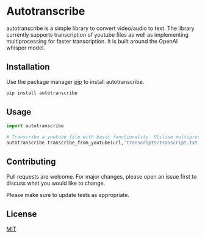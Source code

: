 # Autotranscribe

autotranscribe is a simple library to convert video/audio to text. The library currently supports transcription of youtube files as well as implementing multiprocessing for faster transcription. It is built around the OpenAI whisper model.

## Installation

Use the package manager [pip](https://pip.pypa.io/en/stable/) to install autotranscribe.

```bash
pip install autotranscribe
```

## Usage

```python
import autotranscribe

# Transcribe a youtube file with basic functionality. Utilise multiprocessing for faster results.
autotranscribe.transcribe_from_youtube(url,'transcripts/transcript.txt', multiproc = True)
```

## Contributing

Pull requests are welcome. For major changes, please open an issue first
to discuss what you would like to change.

Please make sure to update tests as appropriate.

## License

[MIT](https://choosealicense.com/licenses/mit/)